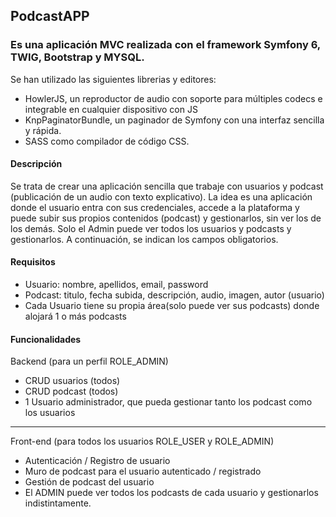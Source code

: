 <h2>PodcastAPP</h2> 

<h3>Es una aplicación MVC realizada con el framework Symfony 6, TWIG, Bootstrap y MYSQL.</h3>

Se han utilizado las siguientes librerias y editores:
<ul>
    <li>HowlerJS, un reproductor de audio con soporte para múltiples codecs e integrable en cualquier dispositivo con JS</li>
    <li>KnpPaginatorBundle, un paginador de Symfony con una interfaz sencilla y rápida.</li>
    <li>SASS como compilador de código CSS.</li>
</ul>

<h4>Descripción</h4>
Se trata de crear una aplicación sencilla que trabaje con usuarios y podcast (publicación de un
audio con texto explicativo). La idea es una aplicación donde el usuario entra con sus
credenciales, accede a la plataforma y puede subir sus propios contenidos (podcast) y
gestionarlos, sin ver los de los demás. Solo el Admin puede ver todos los usuarios y podcasts y
gestionarlos. A continuación, se indican los campos obligatorios.

<h4>Requisitos</h4>
<ul>
    <li>Usuario: nombre, apellidos, email, password</li>
    <li>Podcast: titulo, fecha subida, descripción, audio, imagen, autor (usuario)</li>
    <li>Cada Usuario tiene su propia área(solo puede ver sus podcasts) donde alojará 1 o más podcasts</li>
</ul>

<h4>Funcionalidades</h4>

<p>Backend (para un perfil ROLE_ADMIN)</p>
<ul>
    <li>CRUD usuarios (todos)</li>
    <li>CRUD podcast (todos)</li>
    <li>1 Usuario administrador, que pueda gestionar tanto los podcast como los usuarios</li>
</ul>
<hr>
<p>Front-end (para todos los usuarios ROLE_USER y ROLE_ADMIN)</p>
<ul>
    <li>Autenticación / Registro de usuario</li>
    <li>Muro de podcast para el usuario autenticado / registrado</li>
    <li>Gestión de podcast del usuario</li>
    <li>El ADMIN puede ver todos los podcasts de cada usuario y gestionarlos indistintamente.</li>
</ul>




